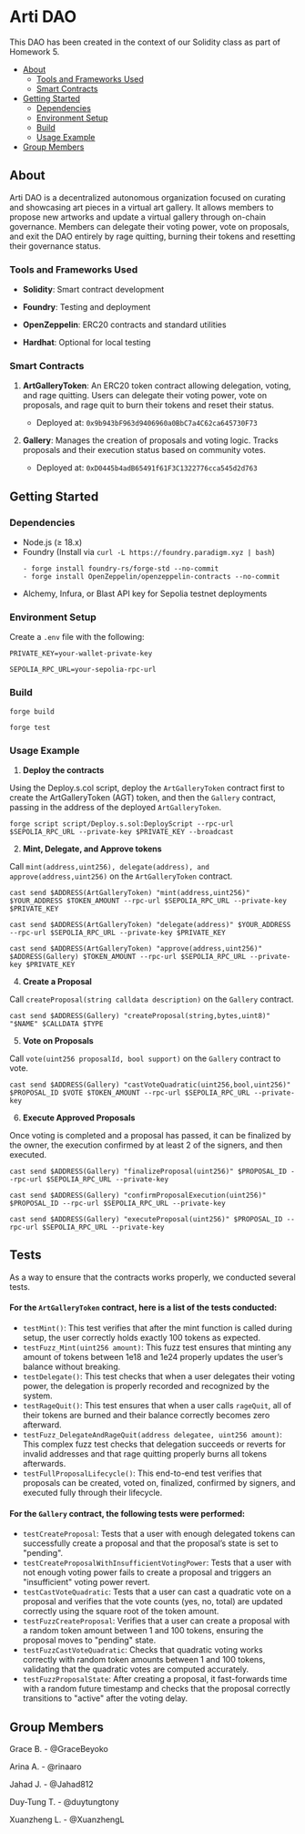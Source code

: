 # Arti DAO
 
This DAO has been created in the context of our Solidity class as part of Homework 5.
 
- [About](#about)
  - [Tools and Frameworks Used](#tools-and-frameworks-used)
  - [Smart Contracts](#smart-contracts)
- [Getting Started](#getting-started)
  - [Dependencies](#dependencies)
  - [Environment Setup](#environment-setup)
  - [Build](#build)
  - [Usage Example](#usage-example)
- [Group Members](#group-members)


## About
 
Arti DAO is a decentralized autonomous organization focused on curating and showcasing art pieces in a virtual art gallery. It allows members to propose new artworks and update a virtual gallery through on-chain governance. Members can delegate their voting power, vote on proposals, and exit the DAO entirely by rage quitting, burning their tokens and resetting their governance status.
 

### Tools and Frameworks Used
 
- **Solidity**: Smart contract development
 
- **Foundry**: Testing and deployment
 
- **OpenZeppelin**: ERC20 contracts and standard utilities
 
- **Hardhat**: Optional for local testing
 

 
### Smart Contracts
 
1. **ArtGalleryToken**: An ERC20 token contract allowing delegation, voting, and rage quitting. Users can delegate their voting power, vote on proposals, and rage quit to burn their tokens and reset their status.
   - Deployed at: `0x9b943bF963d9406960a0BbC7a4C62ca645730F73`
 
3. **Gallery**: Manages the creation of proposals and voting logic. Tracks proposals and their execution status based on community votes.
   - Deployed at: `0xD0445b4adB65491f61F3C1322776cca545d2d763`


## Getting Started
 
### Dependencies
 
   - Node.js (≥ 18.x)
   - Foundry (Install via `curl -L https://foundry.paradigm.xyz | bash`)
     ```plaintext
     - forge install foundry-rs/forge-std --no-commit
     - forge install OpenZeppelin/openzeppelin-contracts --no-commit
     ```
   - Alchemy, Infura, or Blast API key for Sepolia testnet deployments

 
### Environment Setup
 
Create a `.env` file with the following:
 
```plaintext
PRIVATE_KEY=your-wallet-private-key
 
SEPOLIA_RPC_URL=your-sepolia-rpc-url
```
 
### Build 
 
```plaintext
forge build
 
forge test
```
 

### Usage Example

1. **Deploy the contracts**

Using the Deploy.s.col script, deploy the `ArtGalleryToken` contract first to create the ArtGalleryToken (AGT) token, and then the `Gallery` contract, passing in the address of the deployed `ArtGalleryToken`.

```plaintext
forge script script/Deploy.s.sol:DeployScript --rpc-url $SEPOLIA_RPC_URL --private-key $PRIVATE_KEY --broadcast
```

2. **Mint, Delegate, and Approve tokens**

Call `mint(address,uint256), delegate(address), and approve(address,uint256)` on the `ArtGalleryToken` contract.

```plaintext
cast send $ADDRESS(ArtGalleryToken) "mint(address,uint256)" $YOUR_ADDRESS $TOKEN_AMOUNT --rpc-url $SEPOLIA_RPC_URL --private-key $PRIVATE_KEY

cast send $ADDRESS(ArtGalleryToken) "delegate(address)" $YOUR_ADDRESS --rpc-url $SEPOLIA_RPC_URL --private-key $PRIVATE_KEY

cast send $ADDRESS(ArtGalleryToken) "approve(address,uint256)" $ADDRESS(Gallery) $TOKEN_AMOUNT --rpc-url $SEPOLIA_RPC_URL --private-key $PRIVATE_KEY
```
   
4. **Create a Proposal**

Call `createProposal(string calldata description)` on the `Gallery` contract.

```plaintext
cast send $ADDRESS(Gallery) "createProposal(string,bytes,uint8)" "$NAME" $CALLDATA $TYPE
```

5. **Vote on Proposals**

Call `vote(uint256 proposalId, bool support)` on the `Gallery` contract to vote.

```plaintext
cast send $ADDRESS(Gallery) "castVoteQuadratic(uint256,bool,uint256)" $PROPOSAL_ID $VOTE $TOKEN_AMOUNT --rpc-url $SEPOLIA_RPC_URL --private-key 
```

6. **Execute Approved Proposals**

Once voting is completed and a proposal has passed, it can be finalized by the owner, the execution confirmed by at least 2 of the signers, and then executed.

```plaintext
cast send $ADDRESS(Gallery) "finalizeProposal(uint256)" $PROPOSAL_ID --rpc-url $SEPOLIA_RPC_URL --private-key 

cast send $ADDRESS(Gallery) "confirmProposalExecution(uint256)" $PROPOSAL_ID --rpc-url $SEPOLIA_RPC_URL --private-key 

cast send $ADDRESS(Gallery) "executeProposal(uint256)" $PROPOSAL_ID --rpc-url $SEPOLIA_RPC_URL --private-key 
```

## Tests

As a way to ensure that the contracts works properly, we conducted several tests. 

#### For the `ArtGalleryToken` contract, here is a list of the tests conducted: 

- `testMint()`: This test verifies that after the mint function is called during setup, the user correctly holds exactly 100 tokens as expected.
- `testFuzz_Mint(uint256 amount)`: This fuzz test ensures that minting any amount of tokens between 1e18 and 1e24 properly updates the user’s balance without breaking.
- `testDelegate()`: This test checks that when a user delegates their voting power, the delegation is properly recorded and recognized by the system.
- `testRageQuit()`: This test ensures that when a user calls `rageQuit`, all of their tokens are burned and their balance correctly becomes zero afterward.
- `testFuzz_DelegateAndRageQuit(address delegatee, uint256 amount)`: This complex fuzz test checks that delegation succeeds or reverts for invalid addresses and that rage quitting properly burns all tokens afterwards.
- `testFullProposalLifecycle()`: This end-to-end test verifies that proposals can be created, voted on, finalized, confirmed by signers, and executed fully through their lifecycle.

#### For the `Gallery` contract, the following tests were performed: 

- `testCreateProposal`: Tests that a user with enough delegated tokens can successfully create a proposal and that the proposal’s state is set to "pending".
- `testCreateProposalWithInsufficientVotingPower`: Tests that a user with not enough voting power fails to create a proposal and triggers an "insufficient" voting power revert.
- `testCastVoteQuadratic`: Tests that a user can cast a quadratic vote on a proposal and verifies that the vote counts (yes, no, total) are updated correctly using the square root of the token amount.
- `testFuzzCreateProposal`: Verifies that a user can create a proposal with a random token amount between 1 and 100 tokens, ensuring the proposal moves to "pending" state.
- `testFuzzCastVoteQuadratic`: Checks that quadratic voting works correctly with random token amounts between 1 and 100 tokens, validating that the quadratic votes are computed accurately.
- `testFuzzProposalState`: After creating a proposal, it fast-forwards time with a random future timestamp and checks that the proposal correctly transitions to "active" after the voting delay.

 
## Group Members
 
Grace B. - @GraceBeyoko <br> 
 
Arina A. - @rinaaro <br>

Jahad J. - @Jahad812 <br>

Duy-Tung T. - @duytungtony <br>

Xuanzheng L. - @XuanzhengL <br>
